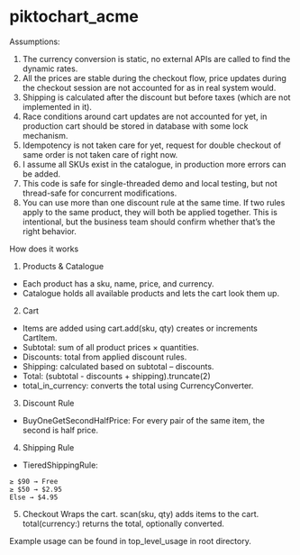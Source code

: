 # piktochart_acme

Assumptions:

1. The currency conversion is static, no external APIs are called to find the dynamic rates.
2. All the prices are stable during the checkout flow, price updates during the checkout session are not accounted for as in real system would. 
3. Shipping is calculated after the discount but before taxes (which are not implemented in it).
4. Race conditions around cart updates are not accounted for yet, in production cart should be stored in database with some lock mechanism.
5. Idempotency is not taken care for yet, request for double checkout of same order is not taken care of right now.
6. I assume all SKUs exist in the catalogue, in production more errors can be added.
7. This code is safe for single-threaded demo and local testing, but not thread-safe for concurrent modifications.
8. You can use more than one discount rule at the same time. If two rules apply to the same product, they will both be applied together. This is intentional, but the business team should confirm whether that’s the right behavior.


How does it works

1. Products & Catalogue
- Each product has a sku, name, price, and currency.
- Catalogue holds all available products and lets the cart look them up.

2. Cart
- Items are added using cart.add(sku, qty) creates or increments CartItem.
- Subtotal: sum of all product prices × quantities.
- Discounts: total from applied discount rules.
- Shipping: calculated based on subtotal – discounts.
- Total: (subtotal - discounts + shipping).truncate(2)
- total_in_currency: converts the total using CurrencyConverter.

3. Discount Rule
- BuyOneGetSecondHalfPrice: For every pair of the same item, the second is half price.

4. Shipping Rule
- TieredShippingRule:
```
≥ $90 → Free
≥ $50 → $2.95
Else → $4.95
```

5. Checkout
Wraps the cart.
scan(sku, qty) adds items to the cart.
total(currency:) returns the total, optionally converted.

Example usage can be found in top_level_usage in root directory. 